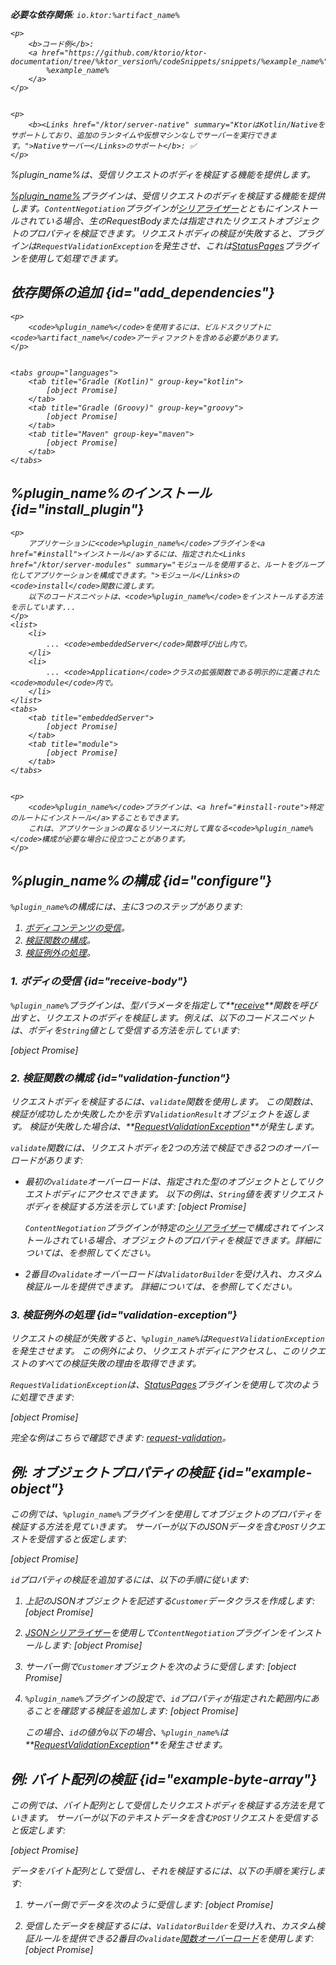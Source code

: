 [//]: # (title: リクエストの検証)

<show-structure for="chapter" depth="2"/>
<primary-label ref="server-plugin"/>

<var name="plugin_name" value="RequestValidation"/>
<var name="package_name" value="io.ktor.server.plugins.requestvalidation"/>
<var name="artifact_name" value="ktor-server-request-validation"/>

<tldr>
<p>
<b>必要な依存関係</b>: <code>io.ktor:%artifact_name%</code>
</p>
<var name="example_name" value="request-validation"/>

    <p>
        <b>コード例</b>:
        <a href="https://github.com/ktorio/ktor-documentation/tree/%ktor_version%/codeSnippets/snippets/%example_name%">
            %example_name%
        </a>
    </p>
    

    <p>
        <b><Links href="/ktor/server-native" summary="KtorはKotlin/Nativeをサポートしており、追加のランタイムや仮想マシンなしでサーバーを実行できます。">Nativeサーバー</Links>のサポート</b>: ✅
    </p>
    
</tldr>

<link-summary>
%plugin_name%は、受信リクエストのボディを検証する機能を提供します。
</link-summary>

[%plugin_name%](https://api.ktor.io/ktor-server/ktor-server-plugins/ktor-server-request-validation/io.ktor.server.plugins.requestvalidation/-request-validation.html)プラグインは、受信リクエストのボディを検証する機能を提供します。`ContentNegotiation`プラグインが[シリアライザー](server-serialization.md#configure_serializer)とともにインストールされている場合、生のRequestBodyまたは指定されたリクエストオブジェクトのプロパティを検証できます。リクエストボディの検証が失敗すると、プラグインは`RequestValidationException`を発生させ、これは[StatusPages](server-status-pages.md)プラグインを使用して処理できます。

## 依存関係の追加 {id="add_dependencies"}

    <p>
        <code>%plugin_name%</code>を使用するには、ビルドスクリプトに<code>%artifact_name%</code>アーティファクトを含める必要があります。
    </p>
    

    <tabs group="languages">
        <tab title="Gradle (Kotlin)" group-key="kotlin">
            [object Promise]
        </tab>
        <tab title="Gradle (Groovy)" group-key="groovy">
            [object Promise]
        </tab>
        <tab title="Maven" group-key="maven">
            [object Promise]
        </tab>
    </tabs>
    

## %plugin_name%のインストール {id="install_plugin"}

    <p>
        アプリケーションに<code>%plugin_name%</code>プラグインを<a href="#install">インストール</a>するには、指定された<Links href="/ktor/server-modules" summary="モジュールを使用すると、ルートをグループ化してアプリケーションを構成できます。">モジュール</Links>の<code>install</code>関数に渡します。
        以下のコードスニペットは、<code>%plugin_name%</code>をインストールする方法を示しています...
    </p>
    <list>
        <li>
            ... <code>embeddedServer</code>関数呼び出し内で。
        </li>
        <li>
            ... <code>Application</code>クラスの拡張関数である明示的に定義された<code>module</code>内で。
        </li>
    </list>
    <tabs>
        <tab title="embeddedServer">
            [object Promise]
        </tab>
        <tab title="module">
            [object Promise]
        </tab>
    </tabs>
    

    <p>
        <code>%plugin_name%</code>プラグインは、<a href="#install-route">特定のルートにインストール</a>することもできます。
        これは、アプリケーションの異なるリソースに対して異なる<code>%plugin_name%</code>構成が必要な場合に役立つことがあります。
    </p>
    

## %plugin_name%の構成 {id="configure"}

`%plugin_name%`の構成には、主に3つのステップがあります:

1. [ボディコンテンツの受信](#receive-body)。
2. [検証関数の構成](#validation-function)。
3. [検証例外の処理](#validation-exception)。

### 1. ボディの受信 {id="receive-body"}

`%plugin_name%`プラグインは、型パラメータを指定して**[receive](server-requests.md#body_contents)**関数を呼び出すと、リクエストのボディを検証します。例えば、以下のコードスニペットは、ボディを`String`値として受信する方法を示しています:

[object Promise]

### 2. 検証関数の構成 {id="validation-function"}

リクエストボディを検証するには、`validate`関数を使用します。
この関数は、検証が成功したか失敗したかを示す`ValidationResult`オブジェクトを返します。
検証が失敗した場合は、**[RequestValidationException](#validation-exception)**が発生します。

`validate`関数には、リクエストボディを2つの方法で検証できる2つのオーバーロードがあります:

- 最初の`validate`オーバーロードは、指定された型のオブジェクトとしてリクエストボディにアクセスできます。
   以下の例は、`String`値を表すリクエストボディを検証する方法を示しています:
   [object Promise]

   `ContentNegotiation`プラグインが特定の[シリアライザー](server-serialization.md#configure_serializer)で構成されてインストールされている場合、オブジェクトのプロパティを検証できます。詳細については、[](#example-object)を参照してください。

- 2番目の`validate`オーバーロードは`ValidatorBuilder`を受け入れ、カスタム検証ルールを提供できます。
   詳細については、[](#example-byte-array)を参照してください。

### 3. 検証例外の処理 {id="validation-exception"}

リクエストの検証が失敗すると、`%plugin_name%`は`RequestValidationException`を発生させます。
この例外により、リクエストボディにアクセスし、このリクエストのすべての検証失敗の理由を取得できます。

`RequestValidationException`は、[StatusPages](server-status-pages.md)プラグインを使用して次のように処理できます:

[object Promise]

完全な例はこちらで確認できます: [request-validation](https://github.com/ktorio/ktor-documentation/tree/%ktor_version%/codeSnippets/snippets/request-validation)。

## 例: オブジェクトプロパティの検証 {id="example-object"}

この例では、`%plugin_name%`プラグインを使用してオブジェクトのプロパティを検証する方法を見ていきます。
サーバーが以下のJSONデータを含む`POST`リクエストを受信すると仮定します:

[object Promise]

`id`プロパティの検証を追加するには、以下の手順に従います:

1. 上記のJSONオブジェクトを記述する`Customer`データクラスを作成します:
   [object Promise]

2. [JSONシリアライザー](server-serialization.md#register_json)を使用して`ContentNegotiation`プラグインをインストールします:
   [object Promise]

3. サーバー側で`Customer`オブジェクトを次のように受信します:
   [object Promise]
4. `%plugin_name%`プラグインの設定で、`id`プロパティが指定された範囲内にあることを確認する検証を追加します:
   [object Promise]
   
   この場合、`id`の値が`0`以下の場合、`%plugin_name%`は**[RequestValidationException](#validation-exception)**を発生させます。

## 例: バイト配列の検証 {id="example-byte-array"}

この例では、バイト配列として受信したリクエストボディを検証する方法を見ていきます。
サーバーが以下のテキストデータを含む`POST`リクエストを受信すると仮定します:

[object Promise]

データをバイト配列として受信し、それを検証するには、以下の手順を実行します:

1. サーバー側でデータを次のように受信します:
   [object Promise]
2. 受信したデータを検証するには、`ValidatorBuilder`を受け入れ、カスタム検証ルールを提供できる2番目の`validate`[関数オーバーロード](#validation-function)を使用します:
   [object Promise]

    ```